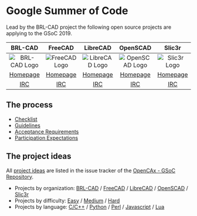 # Google Summer of Code

Lead by the BRL-CAD project the following open source projects are applying to the GSoC 2019.

| BRL-CAD | FreeCAD | LibreCAD | OpenSCAD | Slic3r |
|:-------:|:-------:|:--------:|:--------:|:------:|
| ![BRL-CAD Logo](assets/logos/brlcad_64.png) | ![FreeCAD Logo](assets/logos/freecad_64.png) | ![LibreCAD Logo](assets/logos/librecad_64.png) | ![OpenSCAD Logo](assets/logos/openscad_64.png) | ![Slic3r Logo](assets/logos/slic3r_64.png) |
| [Homepage](https://brlcad.org/) | [Homepage](https://www.freecadweb.org/) | [Homepage](https://librecad.org/) | [Homepage](https://www.openscad.org/) | [Homepage](https://slic3r.org/) |
| [IRC](https://webchat.freenode.net/?channels=brlcad) | [IRC](https://webchat.freenode.net/?channels=freecad) | [IRC](https://webchat.freenode.net/?channels=librecad) | [IRC](https://webchat.freenode.net/?channels=openscad) | [IRC](https://webchat.freenode.net/?channels=slic3r) |

## The process

* [Checklist](gsoc_checklist.html)
* [Guidelines](gsoc_guidelines.html)
* [Acceptance Requirements](gsoc_acceptance.html)
* [Participation Expectations](gsoc_expectations.html)

## The project ideas

All [project ideas](https://github.com/opencax/GSoC/issues?q=is%3Aissue+is%3Aopen) are listed in the issue tracker of the [OpenCAx - GSoC Repository](https://github.com/opencax/GSoC).

* Projects by organization: [BRL-CAD](https://github.com/opencax/GSoC/issues?q=is%3Aopen+sort%3Aupdated-desc+label%3A%22Project%3A+BRL-CAD%22) / [FreeCAD](https://github.com/opencax/GSoC/issues?q=is%3Aopen+sort%3Aupdated-desc+label%3A%22Project%3A+FreeCAD%22) / [LibreCAD](https://github.com/opencax/GSoC/issues?q=is%3Aopen+sort%3Aupdated-desc+label%3A%22Project%3A+LibreCAD%22) / [OpenSCAD](https://github.com/opencax/GSoC/issues?q=is%3Aopen+sort%3Aupdated-desc+label%3A%22Project%3A+OpenSCAD%22) / [Slic3r](https://github.com/opencax/GSoC/issues?q=is%3Aopen+sort%3Aupdated-desc+label%3A%22Project%3A+Slic3r%22)
* Projects by difficulty: [Easy](https://github.com/opencax/GSoC/issues?q=is%3Aissue+is%3Aopen+sort%3Aupdated-desc+label%3A%22Difficulty%3A+Easy%22) / [Medium](https://github.com/opencax/GSoC/issues?q=is%3Aissue+is%3Aopen+sort%3Aupdated-desc+label%3A%22Difficulty%3A+Medium%22) / [Hard](https://github.com/opencax/GSoC/issues?q=is%3Aissue+is%3Aopen+sort%3Aupdated-desc+label%3A%22Difficulty%3A+Hard%22)
* Projects by language: [C/C++](https://github.com/opencax/GSoC/issues?q=is%3Aissue+is%3Aopen+sort%3Aupdated-desc+label%3A%22Lang%3A+C%2B%2B%22) / [Python](https://github.com/opencax/GSoC/issues?q=is%3Aissue+is%3Aopen+sort%3Aupdated-desc+label%3A%22Lang%3A+Python%22) / [Perl](https://github.com/opencax/GSoC/issues?q=is%3Aissue+is%3Aopen+sort%3Aupdated-desc+label%3A%22Lang%3A+Perl%22) / [Javascript](https://github.com/opencax/GSoC/issues?q=is%3Aopen+sort%3Aupdated-desc+label%3A%22Lang%3A+Javascript%22) / [Lua](https://github.com/opencax/GSoC/issues?q=is%3Aopen+sort%3Aupdated-desc+label%3A%22Lang%3A+Lua%22)

